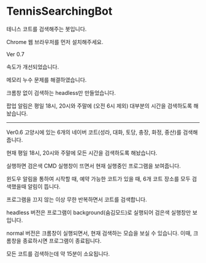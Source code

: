 # TennisSearchingBot
테니스 코트를 검색해주는 봇입니다.

Chrome 웹 브라우저를 먼저 설치해주세요.

Ver 0.7

속도가 개선되었습니다.

메모리 누수 문제를 해결하였습니다.

크롬창 없이 검색하는 headless만 만들었습니다.

팝업 알림은 평일 18시, 20시와 주말에 (오전 6시 제외) 대부분의 시간을 검색하도록 해놨습니다.


--------------------------------------------------------------------------------------


Ver0.6 
고양시에 있는 6개의 네이버 코트(성라, 대화, 토당, 충장, 화정, 중산)를 검색해줍니다.

현재 평일 18시, 20시와 주말에 모든 시간을 검색하도록 해놨습니다.

실행하면 검은색 CMD 실행창이 뜨면서 현재 실행중인 프로그램을 보여줍니다.

윈도우 알림을 통하여 시작할 때, 예약 가능한 코트가 있을 때, 6개 코트 장소를 모두 검색했을때 알림이 뜹니다.

프로그램을 끄지 않는 이상 무한 반복하면서 코트를 검색합니다.

headless 버전은 프로그램이 background(숨김모드)로 실행되어 검은색 실행창만 보입니다.

normal 버전은 크롬창이 실행되면서, 현재 검색하는 모습을 보실 수 있습니다. 이때, 크롬창을 종료하시면 프로그램이 종료됩니다.

모든 코트를 검색하는데 약 15분이 소요됩니다.
